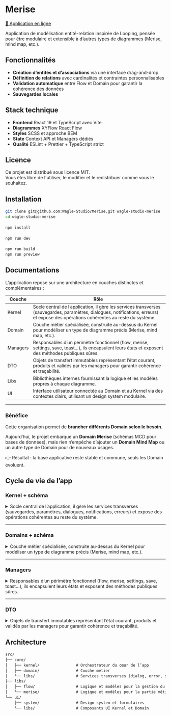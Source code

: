 # Merise

[🔗 Application en ligne](https://merise-liard.vercel.app/)

Application de modélisation entité-relation inspirée de Looping, pensée pour être modulaire et extensible à d’autres types de diagrammes (Merise, mind map, etc.).

## Fonctionnalités

- **Création d’entités et d’associations** via une interface drag-and-drop
- **Définition de relations** avec cardinalités et contraintes personnalisables
- **Validation automatique** entre Flow et Domain pour garantir la cohérence des données
- **Sauvegardes locales**

## Stack technique

- **Frontend** React 19 et TypeScript avec Vite
- **Diagrammes** XYFlow React Flow
- **Styles** SCSS et approche BEM
- **State** Context API et Managers dédiés
- **Qualité** ESLint + Prettier + TypeScript strict

## Licence

Ce projet est distribué sous licence MIT.  
Vous êtes libre de l'utiliser, le modifier et le redistribuer comme vous le souhaitez.

## Installation

```bash
git clone git@github.com:Wagle-Studio/Merise.git wagle-studio-merise
cd wagle-studio-merise

npm install

npm run dev

npm run build
npm run preview
```

## Documentations

L’application repose sur une architecture en couches distinctes et complémentaires :

| Couche   | Rôle                                                                                                                                                                                   |
| -------- | -------------------------------------------------------------------------------------------------------------------------------------------------------------------------------------- |
| Kernel   | Socle central de l’application, il gère les services transverses (sauvegardes, paramètres, dialogues, notifications, erreurs) et expose des opérations cohérentes au reste du système. |
| Domain   | Couche métier spécialisée, construite au-dessus du Kernel pour modéliser un type de diagramme précis (Merise, mind map, etc.).                                                         |
| Managers | Responsables d’un périmètre fonctionnel (flow, merise, settings, save, toast…), ils encapsulent leurs états et exposent des méthodes publiques sûres.                                  |
| DTO      | Objets de transfert immutables représentant l’état courant, produits et validés par les managers pour garantir cohérence et traçabilité.                                               |
| Libs     | Bibliothèques internes fournissant la logique et les modèles propres à chaque diagramme.                                                                                               |
| UI       | Interface utilisateur connectée au Domain et au Kernel via des contextes clairs, utilisant un design system modulaire.                                                                 |

---

### Bénéfice

Cette organisation permet de **brancher différents Domain selon le besoin**.

Aujourd’hui, le projet embarque un **Domain Merise** (schémas MCD pour bases de données), mais rien n’empêche d’ajouter un **Domain Mind Map** ou un autre type de Domain pour de nouveaux usages.

👉 Résultat : la base applicative reste stable et commune, seuls les Domain évoluent.

## Cycle de vie de l’app

### Kernel + schéma

<details>
  <summary>Socle central de l’application, il gère les services transverses (sauvegardes, paramètres, dialogues, notifications, erreurs) et expose des opérations cohérentes au reste du système.</summary>

---

Le hook d’initialisation instancie les managers du Kernel, chacun spécialisé dans une responsabilité (dialogues, gestion des erreurs, sauvegardes, paramètres…) ainsi que les états globaux associés.

Ces managers sont ensuite orchestrés par le Kernel Manager, qui agrège leurs fonctionnalités pour proposer des opérations plus complexes et transversales.

La Kernel Factory se charge de construire et d’exposer vers le reste de l’application les **opérations** et **dépendances** issues de ce cœur, garantissant un point d’accès unique et cohérent.

### Schéma de l'initialisation du Kernel

![Schéma du Kernel](./public/draw_kernel.jpg)

</details>

---

### Domains + schéma

<details>
  <summary>Couche métier spécialisée, construite au-dessus du Kernel pour modéliser un type de diagramme précis (Merise, mind map, etc.).</summary>

---

Le hook d’initialisation crée les managers spécifiques au type de diagramme ciblé (Merise, mind map, etc.) ainsi que les états globaux nécessaires à leur fonctionnement.

Chaque manager provient d’une librairie interne autonome, dédiée à la gestion de sa logique métier.

Le Domain Manager orchestre ces managers pour combiner leurs fonctionnalités et proposer des opérations adaptées au contexte du diagramme.

Enfin, la Domain Factory expose les **opérations** et **dépendances** construites à partir du Domain, fournissant une interface claire et réutilisable pour le reste de l’application.

### Schéma de l'initialisation du Domain Merise

![Schéma du Domain Merise](./public/draw_domain_merise.jpg)

### Schéma de l'initialisation du Domain exemple

![Schéma du Domain Example](./public/draw_domain_example.jpg)

</details>

---

### Managers

<details>
  <summary>Responsables d’un périmètre fonctionnel (flow, merise, settings, save, toast…), ils encapsulent leurs états et exposent des méthodes publiques sûres.</summary>

---

Les états globaux du Kernel, ainsi que ceux requis par un Domain spécifique, sont initialisés dans leurs hooks respectifs.

Toutefois, ces états ne sont jamais manipulés directement : ils sont encapsulés et pilotés exclusivement par le **manager** correspondant.

Chaque manager est responsable d’un pan fonctionnel de l’application (dialogues, sauvegardes, paramètres, logique métier…) et agit comme **gardien de cohérence** en appliquant les règles associées à son domaine.

Il expose ensuite un ensemble de méthodes publiques, permettant à l’orchestrateur (Kernel Manager ou Domain Manager) de composer des opérations plus complexes tout en préservant l’intégrité des données et la séparation des responsabilités.

</details>

---

### DTO

<details>
  <summary>Objets de transfert immutables représentant l’état courant, produits et validés par les managers pour garantir cohérence et traçabilité.</summary>

---

Les **Data Transfer Objects (DTO)** sont au cœur de la communication entre les managers et le reste de l’application.

Ils assurent une représentation **immutable** de l’état courant (Flow, Merise, Settings, Save, etc.) et garantissent que les données partagées sont toujours cohérentes et validées.

Chaque mutation passe par un manager, qui produit un nouveau DTO plutôt que de modifier l’existant.  
Ce mécanisme favorise la **traçabilité**, simplifie le **debug**, et renforce la robustesse de l’application en éliminant les effets de bord.

Les DTO constituent ainsi le **contrat stable** entre la logique métier et l’interface utilisateur.

</details>

## Architecture

```txt
src/
├── core/
│   ├── kernel/                # Orchestrateur du cœur de l’app
│   ├── domain/                # Couche métier
│   └── libs/                  # Services transverses (dialog, error, save, toast...)
├── libs/
│   ├── flow/                  # Logique et modèles pour la gestion du diagramme React Flow
│   └── merise/                # Logique et modèles pour la partie métier Merise
└── ui/
    ├── system/                # Design system et formulaires
    └── libs/                  # Composants UI Kernel et Domain
```
